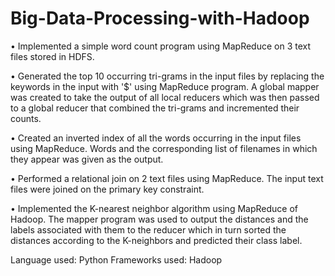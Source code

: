 # Big-Data-Processing-with-Hadoop

•	Implemented a simple word count program using MapReduce on 3 text files stored in HDFS.

•	Generated the top 10 occurring tri-grams in the input files by replacing the keywords in the input with '$' using MapReduce program. A global mapper was created to take the output of all local reducers which was then passed to a global reducer that combined the tri-grams and incremented their counts.

•	Created an inverted index of all the words occurring in the input files using MapReduce. Words and the corresponding list of filenames in which they appear was given as the output.

•	Performed a relational join on 2 text files using MapReduce. The input text files were joined on the primary key constraint.

•	Implemented the K-nearest neighbor algorithm using MapReduce of Hadoop. The mapper program was used to output the distances and the labels associated with them to the reducer which in turn sorted the distances according to the K-neighbors and predicted their class label. 


Language used: Python 
Frameworks used: Hadoop
